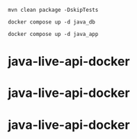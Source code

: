```
mvn clean package -DskipTests
```

```
docker compose up -d java_db
```

```
docker compose up -d java_app
```
# java-live-api-docker
# java-live-api-docker
# java-live-api-docker
